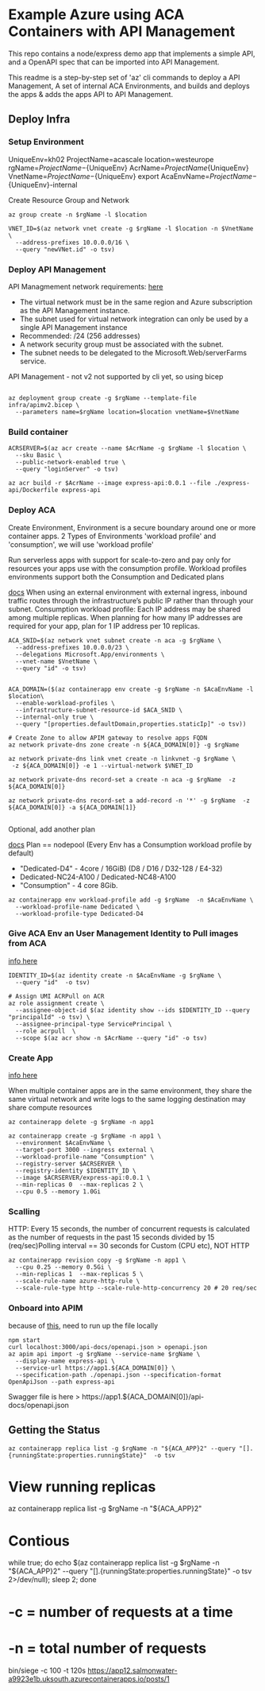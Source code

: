 
#  Example Azure using ACA Containers with API Management 

This repo contains a node/express demo app that implements a simple API, and a OpenAPI spec that can be imported into API Management.

This readme is a step-by-step set of 'az' cli commands to deploy a API Management, A set of internal ACA Environments, and builds and deploys the apps & adds the apps API to API Management.



## Deploy Infra

### Setup Environment

UniqueEnv=kh02
ProjectName=acascale
location=westeurope
rgName=${ProjectName}-${UniqueEnv}
AcrName=${ProjectName}${UniqueEnv}
VnetName=${ProjectName}-${UniqueEnv}
export AcaEnvName=${ProjectName}-${UniqueEnv}-internal

Create Resource Group and Network

```
az group create -n $rgName -l $location

VNET_ID=$(az network vnet create -g $rgName -l $location -n $VnetName \
  --address-prefixes 10.0.0.0/16 \
  --query "newVNet.id" -o tsv)
```

###  Deploy API Management

API Managmement network requirements: [here](https://learn.microsoft.com/en-us/azure/api-management/integrate-vnet-outbound)
* The virtual network must be in the same region and Azure subscription as the API Management instance.
* The subnet used for virtual network integration can only be used by a single API Management instance
* Recommended: /24 (256 addresses)
* A network security group must be associated with the subnet.
* The subnet needs to be delegated to the Microsoft.Web/serverFarms service.


API Management - not v2 not supported by cli yet, so using bicep
```

az deployment group create -g $rgName --template-file infra/apimv2.bicep \
  --parameters name=$rgName location=$location vnetName=$VnetName
```


### Build container
```
ACRSERVER=$(az acr create --name $AcrName -g $rgName -l $location \
  --sku Basic \
  --public-network-enabled true \
  --query "loginServer" -o tsv)

az acr build -r $AcrName --image express-api:0.0.1 --file ./express-api/Dockerfile express-api
```

### Deploy ACA

Create Environment, Environment is a secure boundary around one or more container apps. 2 Types of Environments 'workload profile' and 'consumption', we will use 'workload profile'

Run serverless apps with support for scale-to-zero and pay only for resources your apps use with the consumption profile. Workload profiles environments support both the Consumption and Dedicated plans 

[docs](https://learn.microsoft.com/en-us/azure/container-apps/networking?tabs=workload-profiles-env%2Cazure-cli#subnet) When using an external environment with external ingress, inbound traffic routes through the infrastructure’s public IP rather than through your subnet.  Consumption workload profile: Each IP address may be shared among multiple replicas. When planning for how many IP addresses are required for your app, plan for 1 IP address per 10 replicas.

```
ACA_SNID=$(az network vnet subnet create -n aca -g $rgName \
  --address-prefixes 10.0.0.0/23 \
  --delegations Microsoft.App/environments \
  --vnet-name $VnetName \
  --query "id" -o tsv)


ACA_DOMAIN=($(az containerapp env create -g $rgName -n $AcaEnvName -l $location\
  --enable-workload-profiles \
  --infrastructure-subnet-resource-id $ACA_SNID \
  --internal-only true \
  --query "[properties.defaultDomain,properties.staticIp]" -o tsv))

# Create Zone to allow APIM gateway to resolve apps FQDN
az network private-dns zone create -n ${ACA_DOMAIN[0]} -g $rgName

az network private-dns link vnet create -n linkvnet -g $rgName \
 -z ${ACA_DOMAIN[0]} -e 1 --virtual-network $VNET_ID

az network private-dns record-set a create -n aca -g $rgName  -z ${ACA_DOMAIN[0]}

az network private-dns record-set a add-record -n '*' -g $rgName  -z ${ACA_DOMAIN[0]} -a ${ACA_DOMAIN[1]}
                                             
```

Optional, add another plan

[docs](https://learn.microsoft.com/en-us/cli/azure/containerapp/env/workload-profile?view=azure-cli-latest#az-containerapp-env-workload-profile-add-examples) Plan == nodepool (Every Env has a Consumption workload profile by default)
 * "Dedicated-D4" - 4core / 16GiB) (D8 / D16 / D32-128 / E4-32)
 * Dedicated-NC24-A100 / Dedicated-NC48-A100
 * "Consumption" - 4 core 8Gib.
```
az containerapp env workload-profile add -g $rgName  -n $AcaEnvName \
  --workload-profile-name Dedicated \
  --workload-profile-type Dedicated-D4 
```


###  Give ACA Env an User Management Identity to Pull images from ACA

[info here](https://learn.microsoft.com/en-us/azure/container-apps/managed-identity-image-pull?tabs=bash&pivots=console)
```
IDENTITY_ID=$(az identity create -n $AcaEnvName -g $rgName \
  --query "id"  -o tsv)

# Assign UMI ACRPull on ACR
az role assignment create \
  --assignee-object-id $(az identity show --ids $IDENTITY_ID --query "principalId" -o tsv) \
  --assignee-principal-type ServicePrincipal \
  --role acrpull  \
  --scope $(az acr show -n $AcrName --query "id" -o tsv)
```

### Create App

[info here](https://learn.microsoft.com/en-us/azure/container-apps/environment)

When multiple container apps are in the same environment, they share the same virtual network and write logs to the same logging destination may share compute resources 

```
az containerapp delete -g $rgName -n app1

az containerapp create -g $rgName -n app1 \
  --environment $AcaEnvName \
  --target-port 3000 --ingress external \
  --workload-profile-name "Consumption" \
  --registry-server $ACRSERVER \
  --registry-identity $IDENTITY_ID \
  --image $ACRSERVER/express-api:0.0.1 \
  --min-replicas 0  --max-replicas 2 \
  --cpu 0.5 --memory 1.0Gi
```

### Scalling

HTTP:  Every 15 seconds, the number of concurrent requests is calculated as the number of requests in the past 15 seconds divided by 15 (req/sec)Polling interval == 30 seconds for Custom (CPU etc), NOT HTTP
```
az containerapp revision copy -g $rgName -n app1 \
  --cpu 0.25 --memory 0.5Gi \
  --min-replicas 1  --max-replicas 5 \
  --scale-rule-name azure-http-rule \
  --scale-rule-type http --scale-rule-http-concurrency 20 # 20 req/sec
```



### Onboard into APIM

because of [this](https://stackoverflow.com/questions/53521346/azure-api-management-import-open-api-from-internal-service), need to run up the file locally

```
npm start
curl localhost:3000/api-docs/openapi.json > openapi.json
az apim api import -g $rgName --service-name $rgName \
  --display-name express-api \
  --service-url https://app1.${ACA_DOMAIN[0]} \
  --specification-path ./openapi.json --specification-format OpenApiJson --path express-api
 ```

Swagger file is here > 
https://app1.${ACA_DOMAIN[0]}/api-docs/openapi.json


##  Getting the Status

```
az containerapp replica list -g $rgName -n "${ACA_APP}2" --query "[].{runningState:properties.runningState}"  -o tsv
```

#  View running replicas
az containerapp replica list -g $rgName -n "${ACA_APP}2"

# Contious
while true; do  echo $(az containerapp replica list -g $rgName -n "${ACA_APP}2" --query "[].{runningState:properties.runningState}" -o tsv 2>/dev/null);  sleep 2;  done

# -c = number of requests at a time
# -n = total number of requests
bin/siege -c 100 -t 120s   https://app12.salmonwater-a9923e1b.uksouth.azurecontainerapps.io/posts/1

